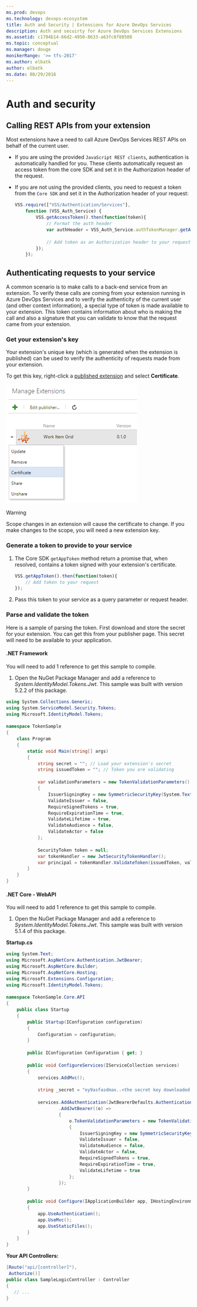 ```yaml
---
ms.prod: devops
ms.technology: devops-ecosystem
title: Auth and Security | Extensions for Azure DevOps Services
description: Auth and secuirty for Azure DevOps Services Extensions
ms.assetid: c1704b14-66d2-4950-8633-a63fc8f88508
ms.topic: conceptual
ms.manager: douge
monikerRange: '>= tfs-2017'
ms.author: elbatk
author: elbatk
ms.date: 08/29/2016
---
```


# Auth and security

## Calling REST APIs from your extension

Most extensions have a need to call Azure DevOps Services REST APIs on behalf of the current user. 
* If you are using the provided `JavaScript REST clients`, authentication is automatically handled for you. These clients automatically request an access token from the core SDK and set it in the Authorization header of the request.
* If you are not using the provided clients, you need to request a token from the `Core SDK` and set it in the Authorization header of your request:

    ```javascript
    VSS.require(["VSS/Authentication/Services"],
        function (VSS_Auth_Service) {
            VSS.getAccessToken().then(function(token){
                // Format the auth header
                var authHeader = VSS_Auth_Service.authTokenManager.getAuthorizationHeader(token);
                
                // Add token as an Authorization header to your request
            });
        });
    ```

## Authenticating requests to your service

A common scenario is to make calls to a back-end service from an extension. To verify these calls are coming from your extension running in Azure DevOps Services and to verify the authenticity of the current user (and other context information), a special type of token is made available to your extension. This token contains information about who is making the call and also a signature that you can validate to know that the request came from your extension. 

### Get your extension's key

Your extension's unique key (which is generated when the extension is published) can be used to verify the authenticity of requests made from your extension.

To get this key, right-click a [published extension](../publish/overview.md) and select **Certificate**.

![key](./_img/get-extension-key.png)

> [!WARNING]
> Scope changes in an extension will cause the certificate to change. If you make changes to the scope, you will need a new extension key.

### Generate a token to provide to your service

1. The Core SDK `getAppToken` method return a promise that, when resolved, contains a token signed with your extension's certificate.

    ```javascript
    VSS.getAppToken().then(function(token){
        // Add token to your request
    });
    ```

2. Pass this token to your service as a query parameter or request header.

### Parse and validate the token

Here is a sample of parsing the token.  First download and store the secret for your extension.  You can get this from your publisher page.  This secret will need to be available to your application.

#### .NET Framework

You will need to add 1 reference to get this sample to compile.

1. Open the NuGet Package Manager and add a reference to *System.IdentityModel.Tokens.Jwt*. This sample was built with version 5.2.2 of this package.

```csharp
using System.Collections.Generic;
using System.ServiceModel.Security.Tokens;
using Microsoft.IdentityModel.Tokens;

namespace TokenSample
{
	class Program
	{
		static void Main(string[] args)
		{
			string secret = ""; // Load your extension's secret
			string issuedToken = ""; // Token you are validating
				
			var validationParameters = new TokenValidationParameters()
			{
				IssuerSigningKey = new SymmetricSecurityKey(System.Text.UTF8Encoding.UTF8.GetBytes(secret)),
				ValidateIssuer = false,
				RequireSignedTokens = true,
				RequireExpirationTime = true,
				ValidateLifetime = true,
				ValidateAudience = false,
				ValidateActor = false
			};

			SecurityToken token = null;
			var tokenHandler = new JwtSecurityTokenHandler();
			var principal = tokenHandler.ValidateToken(issuedToken, validationParameters, out token);
		}
	}
}
```

#### .NET Core - WebAPI

You will need to add 1 reference to get this sample to compile.

1. Open the NuGet Package Manager and add a reference to *System.IdentityModel.Tokens.Jwt*. This sample was built with version 5.1.4 of this package.

**Startup.cs**

```csharp
using System.Text;
using Microsoft.AspNetCore.Authentication.JwtBearer;
using Microsoft.AspNetCore.Builder;
using Microsoft.AspNetCore.Hosting;
using Microsoft.Extensions.Configuration;
using Microsoft.IdentityModel.Tokens;

namespace TokenSample.Core.API
{
    public class Startup
    {
        public Startup(IConfiguration configuration)
        {
            Configuration = configuration;
        }

        public IConfiguration Configuration { get; }

        public void ConfigureServices(IServiceCollection services)
        {
            services.AddMvc();

            string _secret = "ey9asfasdmax..<the secret key downloaded from the Azure DevOps Services publisher page>.9faf7eh";
	    
            services.AddAuthentication(JwtBearerDefaults.AuthenticationScheme)
                    .AddJwtBearer((o) =>
                    {
                        o.TokenValidationParameters = new TokenValidationParameters()
                        {
                            IssuerSigningKey = new SymmetricSecurityKey(Encoding.UTF8.GetBytes(_secret)),
                            ValidateIssuer = false,
                            ValidateAudience = false,
                            ValidateActor = false,
                            RequireSignedTokens = true,
                            RequireExpirationTime = true,
                            ValidateLifetime = true
                        };    
                    });
        }

        public void Configure(IApplicationBuilder app, IHostingEnvironment env)
        {
            app.UseAuthentication();
            app.UseMvc();
            app.UseStaticFiles();
        }
    }
}
```

**Your API Controllers:**

```csharp
[Route("api/[controller]"), 
 Authorize()]
public class SampleLogicController : Controller
{
   // ...
}
```

